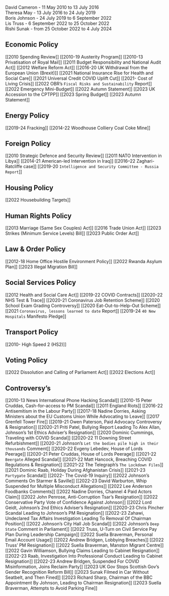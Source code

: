 David Cameron - 11 May 2010 to 13 July 2016  
Theresa May - 13 July 2016 to 24 July 2019  
Boris Johnson - 24 July 2019 to 6 September 2022  
Lis Truss - 6 September 2022 to 25 October 2022  
Rishi Sunak - from 25 October 2022 to 4 July 2024  
## Economic Policy
[[2010 Spending Review]]
[[2010-19 Austerity Program]]
[[2010-13 Privatisation of Royal Mail]]
[[2011 Budget Responsibility and National Audit Act]]
[[2012 Welfare Reform Act]]
[[2016-20 UK Withdrawal from the European Union (Brexit)]]
[[2021 National Insurance Rise for Health and Social Care]]
[[2021 Universal Credit COVID Uplift Cut]]
[[2021- Cost of Living Crisis]]
[[2022 OBR’s `Fiscal Risks and Sustainability` Report]]
[[2022 Emergency Mini-Budget]]
[[2022 Autumn Statement]]
[[2023 UK Accession to the CPTPP]]
[[2023 Spring Budget]]
[[2023 Autumn Statement]]
## Energy Policy
[[2019-24 Fracking]]
[[2014-22 Woodhouse Colliery Coal Coke Mine]]
## Foreign Policy
[[2010 Strategic Defence and Security Review]]
[[2011 NATO Intervention in Libya]]
[[2014-21 American-led Intervention in Iraq]]
[[2016–22 Zaghari-Ratcliffe case]]
[[2019-20 `Intelligence and Security Committee - Russia Report`]]
## Housing Policy
[[2022 Housebuilding Targets]]
## Human Rights Policy
[[2013 Marriage (Same Sex Couples) Act]]
[[2016 Trade Union Act]]
[[2023 Strikes (Minimum Service Levels) Bill]]
[[2023 Public Order Act]]
## Law & Order Policy
[[2012-18 Home Office Hostile Environment Policy]]
[[2022 Rwanda Asylum Plan]]
[[2023 Illegal Migration Bill]]
## Social Services Policy
[[2012 Health and Social Care Act]]
[[2019-22 COVID Contracts]]
[[2020-22 NHS Test & Trace]]
[[2020-21 Coronavirus Job Retention Scheme]]
[[2020 School Exam Grading Controversy]]
[[2020 Eat-Out-to-Help-Out Scheme]]
[[2021 `Coronavirus, lessons learned to date` Report]]
[[2019-24 `40 New Hospitals` Manifesto Pledge]]
## Transport Policy
[[2010- High Speed 2 (HS2)]]
## Voting Policy
[[2022 Dissolution and Calling of Parliament Act]]
[[2022 Elections Act]]
## Controversy’s
[[2010-13 News International Phone Hacking Scandal]]
[[2010-15 Peter Cruddas, Cash-for-access to PM Scandal]]
[[2011 England Riots]]
[[2016-22 Antisemitism in the Labour Party]]
[[2017-18 Nadine Dorries, Asking Ministers about the EU Customs Union While Advocating to Leave]]
[[2017 Grenfell Tower Fire]]
[[2019-21 Owen Paterson, Paid Advocacy Controversy & Resignation]]
[[2020-21 Priti Patel, Bullying Report Leading To Alex Allan, Johnson’s 1st Ethics Adviser’s Resignation]]
[[2020 Dominic Cummings, Traveling with COVID Scandal]]
[[2020-22 11 Downing Street Refurbishment]]
[[2020-21 Johnson’s `Let the bodies pile high in their thousands` Comment]]
[[2020-22 Evgeny Lebedev, House of Lords Peerage]]
[[2020-21 Peter Cruddas, House of Lords Peerage]]
[[2021-22 `Beergate` Alleged Scandal]]
[[2021-22 Matt Hancock, Breaching COVID Regulations & Resignation]]
[[2021-22 The Telegraph’s `The Lockdown Files`]]
[[2021 Dominic Raab, Holiday During Afghanistan Crisis]]
[[2021-23 `Partygate` Scandal]]
[[2022- The Covid-19 Inquiry]]
[[2022 Johnson’s Comments On Starmer & Saville]]
[[2022-23 David Warburton, Whip Suspended for Multiple Misconduct Allegations]]
[[2022 Lee Anderson Foodbanks Comments]]
[[2022 Nadine Dorries, Channel 4 Paid Actors Claim]]
[[2022 John Penrose, Anti-Corruption Tsar’s Resignation]]
[[2022 Conservative Party Vote of Confidence Against Johnson]]
[[2022 Lord Geidt, Johnson’s 2nd Ethics Adviser’s Resignation]]
[[2020-23 Chris Pincher Scandal Leading to Johnson’s PM Resignation]]
[[2022-23 Zahawi, Undeclared Tax Affairs Investigation Leading To Removal Of Chairman Position]]
[[2022 Johnson’s City Hall Job Scandal]]
[[2022 Johnson’s `Deep State` Comment in Parliament]]
[[2022 Truss, U-Turn on Civil Service Pay Plan During Leadership Campaign]]
[[2022 Suella Braverman, Personal Email Account Usage]]
[[2022 Andrew Bridgen, Lobbying Breaches]]
[[2022 Truss’ PM Resignation]]
[[2022 Suella Braverman, Manston Migrant Centre]]
[[2022 Gavin Williamson, Bullying Claims Leading to Cabinet Resignation]]
[[2022-23 Raab, Investigation Into Professional Conduct Leading to Cabinet Resignation]]
[[2022-23 Andrew Bridgen, Suspended For COVID Misinformation, Joins Reclaim Party]]
[[2023 UK Gov Stops Scottish Gov’s Gender Recognition Reform Bill]]
[[2023 Sunak Filmed in Car Without Seatbelt, and Then Fined]]
[[2023 Richard Sharp, Chairman of the BBC Appointment By Johnson, Leading to Chairman Resignation]]
[[2023 Suella Braverman, Attempts to Avoid Parking Fine]]